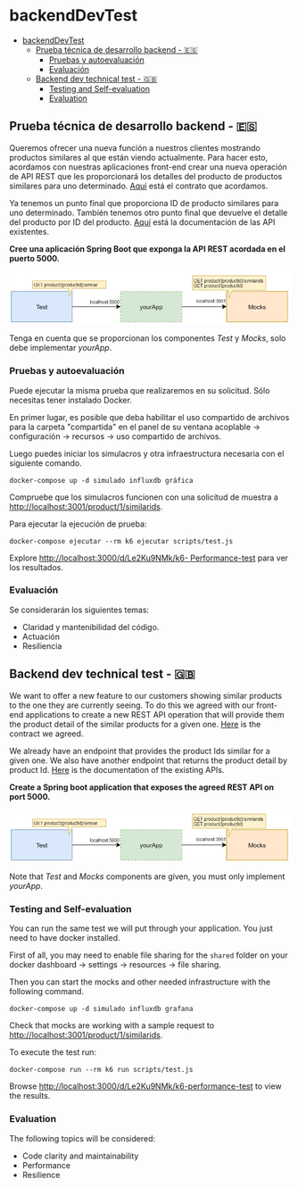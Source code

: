 # backendDevTest

- [backendDevTest](#backenddevtest)
  - [Prueba técnica de desarrollo backend - 🇪🇸](#prueba-técnica-de-desarrollo-backend---)
    - [Pruebas y autoevaluación](#pruebas-y-autoevaluación)
    - [Evaluación](#evaluación)
  - [Backend dev technical test - 🇬🇧](#backend-dev-technical-test---)
    - [Testing and Self-evaluation](#testing-and-self-evaluation)
    - [Evaluation](#evaluation)

## Prueba técnica de desarrollo backend - 🇪🇸

Queremos ofrecer una nueva función a nuestros clientes mostrando productos similares al que están viendo actualmente. Para hacer esto, acordamos con nuestras aplicaciones front-end crear una nueva operación de API REST que les proporcionará los detalles del producto de productos similares para uno determinado. [Aquí](./similarProducts.yaml) está el contrato que acordamos.

Ya tenemos un punto final que proporciona ID de producto similares para uno determinado. También tenemos otro punto final que devuelve el detalle del producto por ID del producto. [Aquí](./existingApis.yaml) está la documentación de las API existentes.

**Cree una aplicación Spring Boot que exponga la API REST acordada en el puerto 5000.**

![Diagrama](./assets/diagram.jpg "Diagrama")

Tenga en cuenta que se proporcionan los componentes _Test_ y _Mocks_, solo debe implementar _yourApp_.

### Pruebas y autoevaluación

Puede ejecutar la misma prueba que realizaremos en su solicitud. Sólo necesitas tener instalado Docker.

En primer lugar, es posible que deba habilitar el uso compartido de archivos para la carpeta "compartida" en el panel de su ventana acoplable -> configuración -> recursos -> uso compartido de archivos.

Luego puedes iniciar los simulacros y otra infraestructura necesaria con el siguiente comando.

```docker
docker-compose up -d simulado influxdb gráfica
```

Compruebe que los simulacros funcionen con una solicitud de muestra a [http://localhost:3001/product/1/similarids](http://localhost:3001/product/1/similarids).

Para ejecutar la ejecución de prueba:

```docker
docker-compose ejecutar --rm k6 ejecutar scripts/test.js
```

Explore [http://localhost:3000/d/Le2Ku9NMk/k6- Performance-test](http://localhost:3000/d/Le2Ku9NMk/k6-Performance-test) para ver los resultados.

### Evaluación

Se considerarán los siguientes temas:

- Claridad y mantenibilidad del código.
- Actuación
- Resiliencia

## Backend dev technical test - 🇬🇧

We want to offer a new feature to our customers showing similar products to the one they are currently seeing. To do this we agreed with our front-end applications to create a new REST API operation that will provide them the product detail of the similar products for a given one. [Here](./similarProducts.yaml) is the contract we agreed.

We already have an endpoint that provides the product Ids similar for a given one. We also have another endpoint that returns the product detail by product Id. [Here](./existingApis.yaml) is the documentation of the existing APIs.

**Create a Spring boot application that exposes the agreed REST API on port 5000.**

![Diagram](./assets/diagram.jpg "Diagram")

Note that _Test_ and _Mocks_ components are given, you must only implement _yourApp_.

### Testing and Self-evaluation

You can run the same test we will put through your application. You just need to have docker installed.

First of all, you may need to enable file sharing for the `shared` folder on your docker dashboard -> settings -> resources -> file sharing.

Then you can start the mocks and other needed infrastructure with the following command.

```docker
docker-compose up -d simulado influxdb grafana
```

Check that mocks are working with a sample request to [http://localhost:3001/product/1/similarids](http://localhost:3001/product/1/similarids).

To execute the test run:

```docker
docker-compose run --rm k6 run scripts/test.js
```

Browse [http://localhost:3000/d/Le2Ku9NMk/k6-performance-test](http://localhost:3000/d/Le2Ku9NMk/k6-performance-test) to view the results.

### Evaluation

The following topics will be considered:

- Code clarity and maintainability
- Performance
- Resilience
